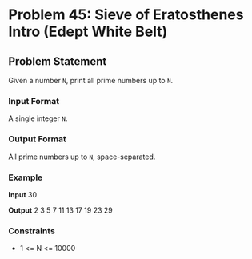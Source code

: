 # Problem 45: Sieve of Eratosthenes Intro (Edept White Belt)

## Problem Statement
Given a number `N`, print all prime numbers up to `N`.

### Input Format
A single integer `N`.

### Output Format
All prime numbers up to `N`, space-separated.

### Example

**Input**
30

**Output**
2 3 5 7 11 13 17 19 23 29


### Constraints
- 1 <= N <= 10000
